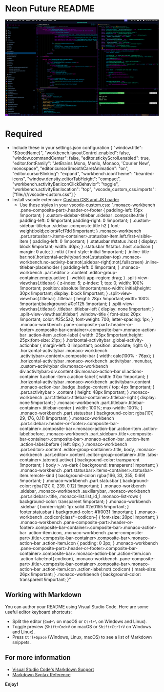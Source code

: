 # Neon Future README

![Neon Future Example](Screenshot.png)

# Required
- Include these in your settings.json configuration
	{
		"window.title": "${rootName}",
		"workbench.layoutControl.enabled": false,
		"window.commandCenter": false,
		"editor.stickyScroll.enabled": true,
		"editor.fontFamily": "JetBrains Mono, Menlo, Monaco, 'Courier New', monospace",
		"editor.cursorSmoothCaretAnimation": "on",
		"editor.cursorBlinking": "expand",
		"workbench.iconTheme": "bearded-icons",
		"window.density.editorTabHeight": "compact",
		"workbench.activityBar.iconClickBehavior": "toggle",
		"workbench.activityBar.location": "top",
		"vscode_custom_css.imports": ["file:///<path to custom css>/vscode-custom.css"]
	}
- Install vscode extension: [Custom CSS and JS Loader](https://marketplace.visualstudio.com/items?itemName=be5invis.vscode-custom-css)
	- Use these styles in your vscode-custom.css: 
	".monaco-workbench .pane-composite-part>.header-or-footer { padding-left: 15px !important; } .custom-sidebar-titlebar .sidebar .composite.title { padding-left: 0 !important;padding-right: 0 !important; } .custom-sidebar-titlebar .sidebar .composite.title h2 { font-weight:bold;color:#1cf7dd !important; } .monaco-workbench .part.statusbar>.items-container>.statusbar-item.left.first-visible-item { padding-left: 0 !important; } .statusbar #status .host { display: block !important; width: 40px;  } .statusbar #status .host .codicon { margin: 0 auto; } .mtki { font-style: initial !important; } .inline-title-bar:not(.horizontal-activitybar):not(.statusbar-top) .monaco-workbench.no-activity-bar:not(.sidebar-right):not(.fullscreen) .inline-titlebar-placeholder { padding-left: 0 !important; } .monaco-workbench .part.editor > .content .editor-group-container.empty.active { -webkit-app-region: drag; } .split-view-view:has(.titlebar) { z-index: 5; z-index: 1; top: 0; width: 100% !important; position: absolute !important;max-width: initial;height: 30px !important; display: block !important; } .split-view-view:has(.titlebar) .titlebar { height: 28px !important;width: 100% !important;background: #0c1125 !important; } .split-view-view:has(.titlebar) .titlebar .titlebar-left { display: none !important; } .split-view-view:has(.titlebar) .window-title { font-size: 20px !important; color: #25c5a2; font-weight: 700; letter-spacing: 1px; } .monaco-workbench .pane-composite-part>.header-or-footer>.composite-bar-container>.composite-bar>.monaco-action-bar .action-item .action-label { width: 25px !important;height: 25px;font-size: 21px; } .horizontal-activitybar .global-activity-actionbar { margin-left: 0 !important; position: absolute; right: 0; } .horizontal-activitybar .monaco-workbench .activitybar>.content>.composite-bar { width: calc(100% - 76px); } .horizontal-activitybar .monaco-workbench .activitybar .menubar, .custom-activitybar div.monaco-workbench div.activitybar>div.content div.monaco-action-bar ul.actions-container li.action-item a.action-label { width: 37px !important; } .horizontal-activitybar .monaco-workbench .activitybar>.content .monaco-action-bar .badge .badge-content { top: 4px !important; } .part.activitybar > .content { height: 48px !important; } .monaco-workbench .part.titlebar>.titlebar-container>.titlebar-right { display: none !important; } .monaco-workbench .part.titlebar>.titlebar-container>.titlebar-center { width: 100%; max-width: 100%; } .monaco-workbench .part.statusbar { background-color: rgba(107, 29, 176, 0.11) !important; } .monaco-workbench .part.sidebar>.header-or-footer>.composite-bar-container>.composite-bar>.monaco-action-bar .action-item .action-label:before, .monaco-workbench .part.sidebar>.title>.composite-bar-container>.composite-bar>.monaco-action-bar .action-item .action-label:before { left: 8px; } .monaco-workbench .part.editor>.content .editor-group-container>.title, body, .monaco-workbench .part.editor>.content .editor-group-container>.title .tabs-container>.tab:not(.active) { background-color: transparent !important; } body > .vs-dark { background: transparent !important; } .monaco-workbench .part.statusbar>.items-container>.statusbar-item.remote-kind { background-color: rgba(166, 33, 255, 0.69) !important; } .monaco-workbench .part.statusbar { background-color: rgba(127, 0, 239, 0.12) !important; } .monaco-workbench .sidebar, .monaco-workbench .auxiliarybar, .monaco-workbench .part.sidebar>.title, .monaco-list.list_id_1 .monaco-list-rows { background-color: transparent !important; } .monaco-workbench .sidebar { border-right: 1px solid #2e0155 !important; } footer.statusbar { background-color: #1f0031 !important; } .monaco-workbench .codicon[class*=codicon-] { font-size: 20px !important; } .monaco-workbench .pane-composite-part>.header-or-footer>.composite-bar-container>.composite-bar>.monaco-action-bar .action-item.icon, .monaco-workbench .pane-composite-part>.title>.composite-bar-container>.composite-bar>.monaco-action-bar .action-item.icon { padding: 0 3px; } .monaco-workbench .pane-composite-part>.header-or-footer>.composite-bar-container>.composite-bar>.monaco-action-bar .action-item.icon .action-label:not(.codicon), .monaco-workbench .pane-composite-part>.title>.composite-bar-container>.composite-bar>.monaco-action-bar .action-item.icon .action-label:not(.codicon) { mask-size: 26px !important; } .monaco-workbench { background-color: transparent !important; }"


## Working with Markdown

You can author your README using Visual Studio Code. Here are some useful editor keyboard shortcuts:

* Split the editor (`Cmd+\` on macOS or `Ctrl+\` on Windows and Linux).
* Toggle preview (`Shift+Cmd+V` on macOS or `Shift+Ctrl+V` on Windows and Linux).
* Press `Ctrl+Space` (Windows, Linux, macOS) to see a list of Markdown snippets.

## For more information

* [Visual Studio Code's Markdown Support](http://code.visualstudio.com/docs/languages/markdown)
* [Markdown Syntax Reference](https://help.github.com/articles/markdown-basics/)

**Enjoy!**